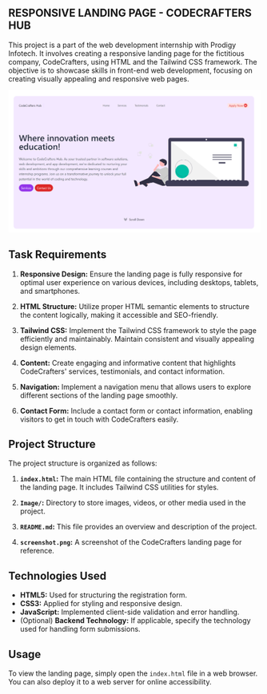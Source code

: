 ## RESPONSIVE LANDING PAGE - CODECRAFTERS HUB

This project is a part of the web development internship with Prodigy Infotech. It involves creating a responsive landing page for the fictitious company, CodeCrafters, using HTML and the Tailwind CSS framework. The objective is to showcase skills in front-end web development, focusing on creating visually appealing and responsive web pages.

![Demo picture of the Landing page](Image/DEMO.png)

## Task Requirements
1. **Responsive Design:** Ensure the landing page is fully responsive for optimal user experience on various devices, including desktops, tablets, and smartphones.

2. **HTML Structure:** Utilize proper HTML semantic elements to structure the content logically, making it accessible and SEO-friendly.

3. **Tailwind CSS:** Implement the Tailwind CSS framework to style the page efficiently and maintainably. Maintain consistent and visually appealing design elements.

4. **Content:** Create engaging and informative content that highlights CodeCrafters' services, testimonials, and contact information.

5. **Navigation:** Implement a navigation menu that allows users to explore different sections of the landing page smoothly.

6. **Contact Form:** Include a contact form or contact information, enabling visitors to get in touch with CodeCrafters easily.

## Project Structure
The project structure is organized as follows:

1. **`index.html`:** The main HTML file containing the structure and content of the landing page. It includes Tailwind CSS utilities for styles.

2. **`Image/`:** Directory to store images, videos, or other media used in the project.

3. **`README.md`:** This file provides an overview and description of the project.

4. **`screenshot.png`:** A screenshot of the CodeCrafters landing page for reference.

## Technologies Used
- **HTML5:** Used for structuring the registration form.
- **CSS3:** Applied for styling and responsive design.
- **JavaScript:** Implemented client-side validation and error handling.
- (Optional) **Backend Technology:** If applicable, specify the technology used for handling form submissions.

## Usage
To view the landing page, simply open the `index.html` file in a web browser. You can also deploy it to a web server for online accessibility.
